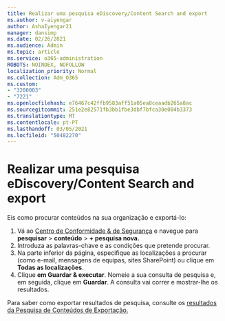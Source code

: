 ```yaml
---
title: Realizar uma pesquisa eDiscovery/Content Search and export
ms.author: v-aiyengar
author: AshaIyengar21
manager: dansimp
ms.date: 02/26/2021
ms.audience: Admin
ms.topic: article
ms.service: o365-administration
ROBOTS: NOINDEX, NOFOLLOW
localization_priority: Normal
ms.collection: Adm_O365
ms.custom:
- "3200003"
- "7221"
ms.openlocfilehash: e76467c42ffb9583aff51a05ea8ceaadb265a8ac
ms.sourcegitcommit: 251e2e82571fb3bb1fbe3dbf7bfca30e004b3373
ms.translationtype: MT
ms.contentlocale: pt-PT
ms.lasthandoff: 03/05/2021
ms.locfileid: "50482270"
---
```

# <a name="perform-an-ediscoverycontent-search-and-export"></a>Realizar uma pesquisa eDiscovery/Content Search and export

Eis como procurar conteúdos na sua organização e exportá-lo:

1. Vá ao [Centro de Conformidade & de Segurança](https://go.microsoft.com/fwlink/?linkid=2086958) e navegue para **pesquisar**  >  **conteúdo**  >  **+ pesquisa nova.**
1. Introduza as palavras-chave e as condições que pretende procurar.
1. Na parte inferior da página, especifique as localizações a procurar (como e-mail, mensagens de equipas, sites SharePoint) ou clique em **Todas as localizações**.
1. Clique **em Guardar & executar**. Nomeie a sua consulta de pesquisa e, em seguida, clique em **Guardar**. A consulta vai correr e mostrar-lhe os resultados.

Para saber como exportar resultados de pesquisa, consulte os [resultados da Pesquisa de Conteúdos de Exportação.](https://go.microsoft.com/fwlink/?linkid=2102118)

